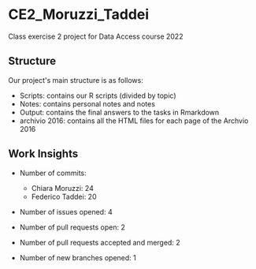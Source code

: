 # CE2_Moruzzi_Taddei
Class exercise 2 project for Data Access course 2022

## Structure
Our project's main structure is as follows:
- Scripts: contains our R scripts (divided by topic)
- Notes: contains personal notes and notes
- Output: contains the final answers to the tasks in Rmarkdown
- archivio 2016: contains all the HTML files for each page of the Archvio 2016

## Work Insights
- Number of commits:
  - Chiara Moruzzi: 24
  - Federico Taddei: 20
  
- Number of issues opened: 4

- Number of pull requests open: 2

- Number of pull requests accepted and merged: 2

- Number of new branches opened: 1






